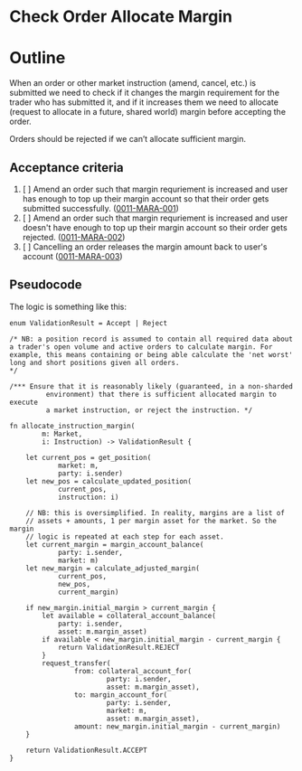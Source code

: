 # Check Order Allocate Margin

# Outline

When an order or other market instruction (amend, cancel, etc.) is submitted we need to check if it changes the margin requirement for the trader who has submitted it, and if it increases them we need to allocate (request to allocate in a future, shared world) margin before accepting the order.

Orders should be rejected if we can’t allocate sufficient margin.

## Acceptance criteria

1. [ ] Amend an order such that margin requriement is increased and user has enough to top up their margin account so that their order gets submitted successfully. (<a name="0011-MARA-001" href="#0011-MARA-001">0011-MARA-001</a>)
1. [ ] Amend an order such that margin requriement is increased and user doesn't have enough to top up their margin account so their order gets rejected. (<a name="0011-MARA-002" href="#0011-MARA-002">0011-MARA-002</a>)
1. [ ] Cancelling an order releases the margin amount back to user's account (<a name="0011-MARA-003" href="#0011-MARA-003">0011-MARA-003</a>) 

## Pseudocode

The logic is something like this:

```
enum ValidationResult = Accept | Reject

/* NB: a position record is assumed to contain all required data about a trader's open volume and active orders to calculate margin. For example, this means containing or being able calculate the 'net worst' long and short positions given all orders.
*/

/*** Ensure that it is reasonably likely (guaranteed, in a non-sharded 
		 environment) that there is sufficient allocated margin to execute 
		 a market instruction, or reject the instruction. */

fn allocate_instruction_margin(
		m: Market, 
		i: Instruction) -> ValidationResult {

	let current_pos = get_position(
			market: m, 
			party: i.sender)
	let new_pos = calculate_updated_position(
			current_pos, 
			instruction: i)
	
	// NB: this is oversimplified. In reality, margins are a list of 
	// assets + amounts, 1 per margin asset for the market. So the margin
	// logic is repeated at each step for each asset.
	let current_margin = margin_account_balance(
			party: i.sender, 
			market: m)
	let new_margin = calculate_adjusted_margin(
			current_pos,
			new_pos,
			current_margin)

	if new_margin.initial_margin > current_margin {
		let available = collateral_account_balance(
			party: i.sender, 
			asset: m.margin_asset)
		if available < new_margin.initial_margin - current_margin { 
			return ValidationResult.REJECT
		}		
		request_transfer(
				from: collateral_account_for(
						party: i.sender, 
						asset: m.margin_asset),
				to: margin_account_for(
						party: i.sender,
						market: m, 
						asset: m.margin_asset),
				amount: new_margin.initial_margin - current_margin)
	}
	
	return ValidationResult.ACCEPT
}
```
